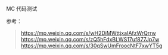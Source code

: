 MC 代码测试

参考：
>https://mp.weixin.qq.com/s/wH2DiMWttjxaIAfzWrQrrw
>https://mp.weixin.qq.com/s/zQ5hFdxBLWS17uf877Jp7w
>https://mp.weixin.qq.com/s/30qSwUmFroocNtF7xwYT5g
